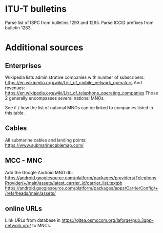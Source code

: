 # ITU-T bulletins

Parse list of ISPC from bulletins 1293 and 1295.
Parse ICCID prefixes from bulletin 1283.


# Additional sources

## Enterprises

Wikipedia lists administrative companies with number of subscribers: https://en.wikipedia.org/wiki/List_of_mobile_network_operators
And revenues: https://en.wikipedia.org/wiki/List_of_telephone_operating_companies
Those 2 generally encompasses several national MNOs.

See if / how the list of national MNOs can be linked to companies listed in this table.


## Cables

All submarine cables and landing points: 
https://www.submarinecablemap.com/


## MCC - MNC

Add the Google Android MNO db:
https://android.googlesource.com/platform/packages/providers/TelephonyProvider/+/main/assets/latest_carrier_id/carrier_list.textpb
https://android.googlesource.com/platform/packages/apps/CarrierConfig/+/refs/heads/main/assets/


## online URLs

Link URLs from database in https://gitea.osmocom.org/laforge/pub.3gpp-network.org/ to MNCs.
 